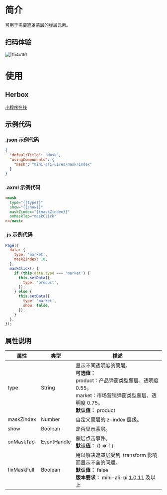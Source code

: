 # 简介

可用于需要遮罩蒙层的弹层元素。

## 扫码体验

![|154x191](https://mdn.alipayobjects.com/afts/img/A*R7BBTYwB74oAAAAAAAAAAABkAa8wAA/original?bz=openpt_doc&t=sa6Mi3J_bvFm4MxiD-d6bwAAAABkMK8AAAAA#align=left&display=inline&height=191&margin=%5Bobject%20Object%5D&originHeight=191&originWidth=154&status=done&style=none&width=154)

# 使用

## Herbox

[小程序在线](https://herbox-embed.alipay.com/s/doc-aliui-mask?theme=light&previewZoom=75&chInfo=openhome-doc)

## 示例代码

### .json 示例代码

```json
{
  "defaultTitle": "Mask",
  "usingComponents": {
    "mask": "mini-ali-ui/es/mask/index"
  }
}
```

### .axml 示例代码

```html
<mask
  type="{{type}}"
  show="{{show}}"
  maskZindex="{{maskZindex}}"
  onMaskTap="maskClick"
></mask>
```

### .js 示例代码

```javascript
Page({
  data: {
    type: 'market',
    maskZindex: 10,
  },
  maskClick() {
    if (this.data.type === 'market') {
      this.setData({
        type: 'product',
      });
    } else {
      this.setData({
        type: 'market',
        show: false,
      });
    }
  },
});
```

## 属性说明

| **属性** | **类型** | **描述** |
| --- | --- | --- |
| type | String | 显示不同透明度的蒙层。<br />**可选值：**<br />product：产品弹窗类型蒙层，透明度 0.55。<br />market：市场营销弹窗类型蒙层，透明度 0.75。<br />**默认值：** product |
| maskZindex | Number | 自定义蒙层的 z-index 层级。 |
| show | Boolean | 是否显示蒙层。 |
| onMaskTap | EventHandle | 蒙层点击事件。<br />**默认值：** () => { } |
| fixMaskFull | Boolean | 用以解决遮罩层受到  transform 影响而显示不全的问题。<br />**默认值：** false<br />**版本要求：** mini-ali-ui ﻿[1.0.11](https://www.npmjs.com/package/mini-ali-ui?activeTab=versions) 及以上 |
